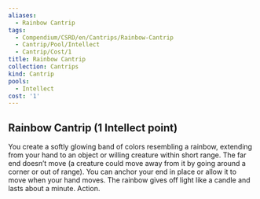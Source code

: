 ```yaml
---
aliases:
  - Rainbow Cantrip
tags:
  - Compendium/CSRD/en/Cantrips/Rainbow-Cantrip
  - Cantrip/Pool/Intellect
  - Cantrip/Cost/1
title: Rainbow Cantrip
collection: Cantrips
kind: Cantrip
pools:
  - Intellect
cost: '1'
---
```

## Rainbow Cantrip  (1 Intellect point)
You create a softly glowing band of colors resembling a rainbow, extending from your hand to an object or willing creature within short range. The far end doesn’t move (a creature could move away from it by going around a corner or out of range). You can anchor your end in place or allow it to move when your hand moves. The rainbow gives off light like a candle and lasts about a minute. Action. 




